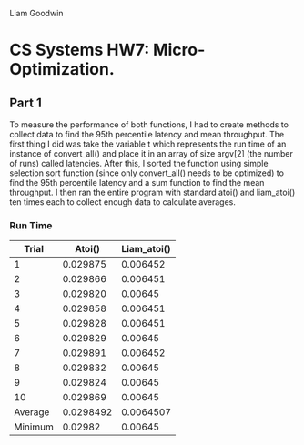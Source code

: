 Liam Goodwin

# CS Systems HW7: Micro-Optimization.

## Part 1

To measure the performance of both functions, I had to create methods to collect data to find the 95th percentile latency and mean throughput. The first thing I did was take the variable t which represents the run time of an instance of convert_all() and place it in an array of size argv[2] (the number of runs) called latencies. After this, I sorted the function using simple selection sort function (since only convert_all() needs to be optimized) to find the 95th percentile latency and a sum function to find the mean throughput. I then ran the entire program with standard atoi() and liam_atoi() ten times each to collect enough data to calculate averages.

### Run Time

Trial | Atoi() | Liam_atoi()
------|--------|------------
1 | 0.029875 | 0.006452
2 | 0.029866 | 0.006451
3 | 0.029820 | 0.00645
4 | 0.029858 | 0.006451
5 | 0.029828 | 0.006451
6 | 0.029829 | 0.00645
7 | 0.029891 | 0.006452
8 | 0.029832 | 0.00645
9 | 0.029824 | 0.00645
10 | 0.029869 | 0.00645
Average | 0.0298492 | 0.0064507
Minimum | 0.02982 | 0.00645